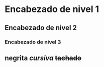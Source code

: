    # Encabezado de nivel 1
   ## Encabezado de nivel 2
   ### Encabezado de nivel 3

**negrita**
*cursiva*
~~tachado~~
---
